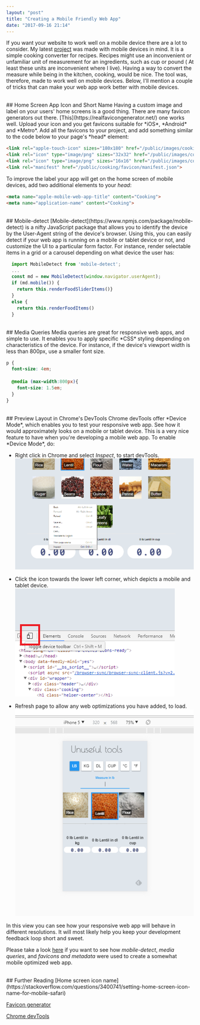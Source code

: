 ```yaml
---
layout: "post"
title: "Creating a Mobile Friendly Web App"
date: "2017-09-16 21:14"
---
```


If you want your website to work well on a mobile device there are a lot to consider. My latest [project](http://unuseful.net/cooking-converter/) was made with mobile devices in mind. It is a simple cooking converter for recipes. Recipes might use an inconvenient or unfamiliar unit of measurement for an ingredients, such as cup or pound ( At least these units are inconvenient where I live). Having a way to convert the measure while being in the kitchen, cooking, would be nice. The tool was, therefore, made to work well on mobile devices. Below, I'll mention a couple of tricks that can make your web app work better with mobile devices.

<br />
## Home Screen App Icon and Short Name
Having a custom image and label on your users' home screens is a good thing. There are many favicon generators out there. [This](https://realfavicongenerator.net/) one works well. Upload your icon and you get favicons suitable for *iOS*, *Android* and *Metro*. Add all the favicons to your project, and add something similar to the code below to your page's *head* element:

```html
<link rel="apple-touch-icon" sizes="180x180" href="/public/images/cooking/favicon/apple-touch-icon.png">
<link rel="icon" type="image/png" sizes="32x32" href="/public/images/cooking/favicon/favicon-32x32.png">
<link rel="icon" type="image/png" sizes="16x16" href="/public/images/cooking/favicon/favicon-16x16.png">
<link rel="manifest" href="/public/cooking/favicon/manifest.json">
```

To improve the label your app will get on the home screen of mobile devices, add two additional elements to your *head*:

```html
<meta name="apple-mobile-web-app-title" content="Cooking">
<meta name="application-name" content="Cooking">
```

<br />
## Mobile-detect
[Mobile-detect](https://www.npmjs.com/package/mobile-detect) is a nifty JavaScript package that allows you to identify the device by the User-Agent string of the device's browser. Using this, you can easily detect if your web app is running on a mobile or tablet device or not, and customize the UI to a particular form factor. For instance, render selectable items in a grid or a carousel depending on what device the user has:

```javascript
  import MobileDetect from 'mobile-detect';
  ...
  const md = new MobileDetect(window.navigator.userAgent);
  if (md.mobile()) {
    return this.renderFoodSliderItems()}
  }
  else {
    return this.renderFoodItems()
  }
```
<br />
## Media Queries
Media queries are great for responsive web apps, and simple to use. It enables you to apply specific *CSS* styling depending on characteristics of the device. For instance, if the device's viewport width is less than 800px, use a smaller font size.

```scss
p {
  font-size: 4em;

  @media (max-width:800px){
    font-size: 1.5em;
  }
}
```

<br />
## Preview Layout in Chrome's DevTools
Chrome devTools offer *Device Mode*, which enables you to test your responsive web app. See how it would approximately looks on a mobile or tablet device. This is a very nice feature to have when you're developing a mobile web app. To enable *Device Mode*, do:

* Right click in Chrome and select *Inspect*, to start devTools.
![inspect](/assets/2017/creating-a-mobile-friendly-web-app/inspect.png)

* Click the icon towards the lower left corner, which depicts a mobile and tablet device.
![Device Mode](/assets/2017/creating-a-mobile-friendly-web-app/mobile-icon.png)

* Refresh page to allow any web optimizations you have added, to load.
![Device Mode](/assets/2017/creating-a-mobile-friendly-web-app/mobile-ui.png)

In this view you can see how your responsive web app will behave in different resolutions. It will most likely help you keep your development feedback loop short and sweet.
<br />

Please take a look [here](https://github.com/olavvatne/Unuseful/tree/master/app/tools/cooking-converter) if you want to see how *mobile-detect*, *media queries*, and *favicons and metadata* were used to create a somewhat mobile optimized web app.

<br />
## Further Reading
[Home screen icon name](https://stackoverflow.com/questions/3400741/setting-home-screen-icon-name-for-mobile-safari)

[Favicon generator](https://realfavicongenerator.net/)

[Chrome devTools](https://developers.google.com/web/tools/chrome-devtools/device-mode/)

